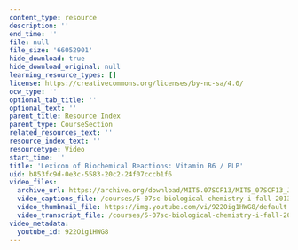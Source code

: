 ```yaml
---
content_type: resource
description: ''
end_time: ''
file: null
file_size: '66052901'
hide_download: true
hide_download_original: null
learning_resource_types: []
license: https://creativecommons.org/licenses/by-nc-sa/4.0/
ocw_type: ''
optional_tab_title: ''
optional_text: ''
parent_title: Resource Index
parent_type: CourseSection
related_resources_text: ''
resource_index_text: ''
resourcetype: Video
start_time: ''
title: 'Lexicon of Biochemical Reactions: Vitamin B6 / PLP'
uid: b853fc9d-0e3c-5583-20c2-24f07cccb1f6
video_files:
  archive_url: https://archive.org/download/MIT5.07SCF13/MIT5_07SCF13_JoAnne_PLP_300k.mp4
  video_captions_file: /courses/5-07sc-biological-chemistry-i-fall-2013/bbcc278646d4517f95834007a4d9f4bd_922Oig1HWG8.vtt
  video_thumbnail_file: https://img.youtube.com/vi/922Oig1HWG8/default.jpg
  video_transcript_file: /courses/5-07sc-biological-chemistry-i-fall-2013/d6c673dabc330d76b37364fd7723dad2_922Oig1HWG8.pdf
video_metadata:
  youtube_id: 922Oig1HWG8
---
```


